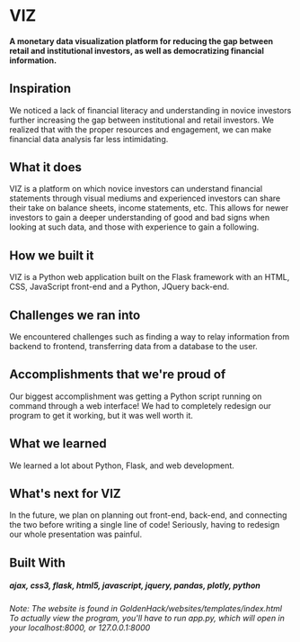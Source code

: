 ﻿# VIZ
#### A monetary data visualization platform for reducing the gap between retail and institutional investors, as well as democratizing financial information.

## Inspiration
We noticed a lack of financial literacy and understanding in novice investors further increasing the gap between institutional and retail investors. We realized that with the proper resources and engagement, we can make financial data analysis far less intimidating.

## What it does
VIZ is a platform on which novice investors can understand financial statements through visual mediums and experienced investors can share their take on balance sheets, income statements, etc. This allows for newer investors to gain a deeper understanding of good and bad signs when looking at such data, and those with experience to gain a following.

## How we built it
VIZ is a Python web application built on the Flask framework with an HTML, CSS, JavaScript front-end and a Python, JQuery back-end.

## Challenges we ran into
We encountered challenges such as finding a way to relay information from backend to frontend, transferring data from a database to the user.

## Accomplishments that we're proud of
Our biggest accomplishment was getting a Python script running on command through a web interface! We had to completely redesign our program to get it working, but it was well worth it.

## What we learned
We learned a lot about Python, Flask, and web development.

## What's next for VIZ
In the future, we plan on planning out front-end, back-end, and connecting the two before writing a single line of code! Seriously, having to redesign our whole presentation was painful.

## Built With
##### ajax, css3, flask, html5, javascript, jquery, pandas, plotly, python
  
  *Note: The website is found in GoldenHack/websites/templates/index.html* </br>
  *To actually view the program, you'll have to run app.py, which will open in your localhost:8000, or 127.0.0.1:8000*
